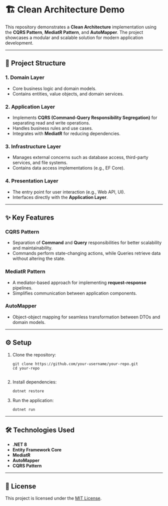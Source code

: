 <h1>🏗️ Clean Architecture Demo</h1>
  <p>This repository demonstrates a <b>Clean Architecture</b> implementation using the <b>CQRS Pattern</b>, <b>MediatR Pattern</b>, and <b>AutoMapper</b>. The project showcases a modular and scalable solution for modern application development.</p>

  <hr>

  <h2>📂 Project Structure</h2>
  <h3>1. Domain Layer</h3>
  <ul>
    <li>Core business logic and domain models.</li>
    <li>Contains entities, value objects, and domain services.</li>
  </ul>

  <h3>2. Application Layer</h3>
  <ul>
    <li>Implements <b>CQRS (Command-Query Responsibility Segregation)</b> for separating read and write operations.</li>
    <li>Handles business rules and use cases.</li>
    <li>Integrates with <b>MediatR</b> for reducing dependencies.</li>
  </ul>

  <h3>3. Infrastructure Layer</h3>
  <ul>
    <li>Manages external concerns such as database access, third-party services, and file systems.</li>
    <li>Contains data access implementations (e.g., EF Core).</li>
  </ul>

  <h3>4. Presentation Layer</h3>
  <ul>
    <li>The entry point for user interaction (e.g., Web API, UI).</li>
    <li>Interfaces directly with the <b>Application Layer</b>.</li>
  </ul>

  <hr>

  <h2>✨ Key Features</h2>
  <h3>CQRS Pattern</h3>
  <ul>
    <li>Separation of <b>Command</b> and <b>Query</b> responsibilities for better scalability and maintainability.</li>
    <li>Commands perform state-changing actions, while Queries retrieve data without altering the state.</li>
  </ul>

  <h3>MediatR Pattern</h3>
  <ul>
    <li>A mediator-based approach for implementing <b>request-response</b> pipelines.</li>
    <li>Simplifies communication between application components.</li>
  </ul>

  <h3>AutoMapper</h3>
  <ul>
    <li>Object-object mapping for seamless transformation between DTOs and domain models.</li>
  </ul>

  <hr>

  <h2>⚙️ Setup</h2>
  <ol>
    <li>Clone the repository:
      <pre><code>git clone https://github.com/your-username/your-repo.git
cd your-repo
      </code></pre>
    </li>
    <li>Install dependencies:
      <pre><code>dotnet restore</code></pre>
    </li>
    <li>Run the application:
      <pre><code>dotnet run</code></pre>
    </li>
  </ol>

  <hr>

  <h2>🛠️ Technologies Used</h2>
  <ul>
    <li><b>.NET 8</b></li>
    <li><b>Entity Framework Core</b></li>
    <li><b>MediatR</b></li>
    <li><b>AutoMapper</b></li>
    <li><b>CQRS Pattern</b></li>
  </ul>

  <hr>

  <h2>📜 License</h2>
  <p>This project is licensed under the <a href="LICENSE">MIT License</a>.</p>
